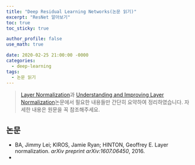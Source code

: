 ```yaml
---
title: "Deep Residual Learning Networks(논문 읽기)"
excerpt: "ResNet 알아보기"
toc: true
toc_sticky: true

author_profile: false
use_math: true

date: 2020-02-25 21:00:00 -0000
categories: 
  - deep-learning
tags:
  - 논문 읽기
---
```


> [Layer Normalization](https://arxiv.org/pdf/1607.06450.pdf)과 [Understanding and Improving Layer Normalization](https://papers.nips.cc/paper/8689-understanding-and-improving-layer-normalization.pdf)논문에서 필요한 내용들만 간단히 요약하여 정리하였습니다. 자세한 내용은 원문을 꼭 참조해주세요.

## 논문
- BA, Jimmy Lei; KIROS, Jamie Ryan; HINTON, Geoffrey E. Layer normalization. _arXiv preprint arXiv:1607.06450_, 2016.
- 
<!--stackedit_data:
eyJoaXN0b3J5IjpbMTQyOTU4NTY0MV19
-->